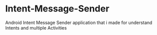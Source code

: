 # Intent-Message-Sender

Android Intent Message Sender application that i made for understand Intents and multiple Activities

